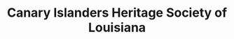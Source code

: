 ---
layout: repo
title: "Canary Islanders Heritage Society of Louisiana"
id: 24790
permalink: repos/24790/
---